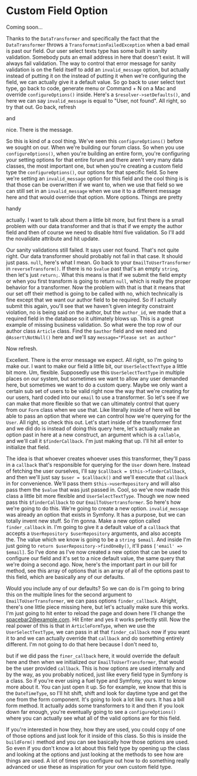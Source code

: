 # Custom Field Option

Coming soon...

Thanks to the `DataTransformer` and specifically the fact that the `DataTransformer`
throws a `TransformationFailedException` when a bad email is past our field. Our user
select texts type has some built in sanity validation. Somebody puts an email address
in here that doesn't exist. It will always fail validation. The way to control that
error message for sanity validation is on the field itself to add an `invalid_message`
option, but actually instead of putting it on the instead of putting it when we're
configuring the field, we can actually give it a default value. So go back to user
select text type, go back to code, generate menu or Command + N on a Mac and override
`configureOptions()` inside. Here's a `$resolver->setDefaults()`, and here we can say
`invalid_message` is equal to "User, not found". All right, so try that out. Go back,
refresh

and

nice. There is the message.

So this is kind of a cool thing. We've seen this `configureOptions()` before we sought
on our. When we're building our forum class. So when you use `configureOptions()`, when
you're building an entire form, you're configuring your setting options for that
entire forum and there aren't very many data classes, the most important one, but
when you're creating a custom field type the `configureOptions()`, our options for that
specific field. So here we're setting an `invalid_message` option for this field and
the cool thing is is that those can be overwritten if we want to, when we use that
field so we can still set in an `invalid_message` when we use it to a different message
here and that would override that option. More options. Things are pretty

handy

actually. I want to talk about them a little bit more, but first there is a small
problem with our data transformer and that is that if we empty the author field and
then of course we need to disable html five validation. So I'll add the novalidate
attribute and hit update.

Our sanity validations still failed. It says user not found. That's not quite right.
Our data transformer should probably not fail in that case. It should just pass. `null`,
here's what I mean. Go back to your `EmailToUserTransformer` in `reverseTransform()`.
If there is no `$value` past that's an empty `string`, then let's just `return;`. What this
means is that if we submit the field empty or when you first transform is going to
return `null`, which is really the proper behavior for a transformer. Now the problem
with that is that it means that our set off their method is going to be called with
no, which technically is fine except that we want our author field to be required. So
if I actually submit this again, you'll see that we haven't given integrity
constraint violation, no is being said on the author, but the `author_id`, we made that
a required field in the database so it ultimately blows up. This is a great example
of missing business validation. So what were the top row of our author class `Article`
class. Find the `$author` field and we need and `@Assert\NotNull()` here and we'll say
`message="Please set an author"`

Now refresh.

Excellent. There is the error message we expect. All right, so I'm going to make our.
I want to make our field a little bit, our `UserSelectTextType` a little bit more.
Um, flexible. Supposedly use this `UserSelectTextType` in multiple places on our
system, but sometimes we want to allow any user demanded here, but sometimes we want
to do a custom query. Maybe we only want a certain sub set of users to be valid right
now the way that we're creating for our users, hard coded into our `email` to use a
transformer. So let's see if we can make that more flexible so that we can ultimately
control that query from our `Form` class when we use that. Like literally inside of
here will be able to pass an option that where we can control how we're querying for
the `User`. All right, so check this out. Let's start inside of the transformer first
and we did do is instead of doing this query here, let's actually make an option past
in here at a new construct, an argument which is a `callable`, and we'll call it 
`$finderCallback`. I'm just making that up. I'll hit all enter to initialize that field.

The idea is that whoever creates whoever uses this transformer, they'll pass in a
`callback` that's responsible for querying for the `User` down here. Instead of fetching
the user ourselves, I'll say `$callback = $this->finderCallback`, and then
we'll just say `$user = $callback()` and we'll execute that `callback` in for convenience.
We'll pass them `$this->userRepository` and will also pass them the `$value` that was just
passed in. Cool, so we've now made this class a little bit more flexible and 
`UserSelectTextType`. Though we now need pass this `$finderCallback` to our `EmailToUsertransformer`. 
So here's how we're going to do this. We're going to create a new
option. `invalid_message` was already an option that exists in Symfony. It has a
purpose, but we can totally invent new stuff. So I'm gonna. Make a new option called
`finder_callback` in. I'm going to give it a default value of a `callback` that accepts
a `UserRepository $userRepository` arguments, and also accepts the. The value which
we know is going to be a `string $email`. And inside I'm just going to 
`return $userRepository->findOneBy()`, it'll pass `['email' => $email]`. So I've done as I've
now created a new option that can be used to configure our field and it's set to a
nice default value, the same query that we're doing a second ago. Now, here's the
important part in our bill for method, see this array of options that is an array of
all of the options past to this field, which are basically any of our defaults.

Would you include any of our defaults? So we can do is I'm going to bring this on the
multiple lines for the second argument to `EmailToUserTransformer`, we can pass
options `finder_callback`. Alright, there's one little piece missing here, but let's
actually make sure this works. I'm just going to hit enter to reload the page and
down here I'll change the spacebar2@example.com. Hit Enter and yes it works
perfectly still. Now the real power of this is that in `ArticleFormType`, when we use
the `UserSelectTextType`, we can pass in at that `finder_callback` now if you
want it to and we can actually override that `callback` and do something entirely
different. I'm not going to do that here because I don't need to,

but if we did pass the `finer_callback` here, it would override the default here and
then when we initialized our `EmailToUserTransformer`, that would be the user
provided `callback`. This is how options are used internally and by the way, as you
probably noticed, just like every field type in Symfony is a class. So if you're ever
using a fuel type and Symfony, you want to know more about it. You can just open it
up. So for example, we know that this is the `DateTimeType`, so I'll hit shift,
shift and look for daytime type and get the one from the form component. It's going
to look a lot like ours. It has a bill form method. It actually adds some
transformers to it and then if you look down far enough, you're eventually going to
see a `configureOptions()` where you can actually see what all of the valid options are
for this field.

If you're interested in how they, how they are used, you could copy of one of those
options and just look for it inside of this class. So this is inside the `buildForm()`
method and you can see basically how those options are used. So even if you don't
know a lot about this field type by opening up the class and looking at the options
and just looking at the methods to see how are things are used. A lot of times you
configure out how to do something really advanced or use these as inspiration for
your own custom field type.